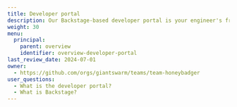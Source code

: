 ```yaml
---
title: Developer portal
description: Our Backstage-based developer portal is your engineer's front end to the platform. We provide our self-service user interface as plugins for Backstage, so engineers using your platform find all the information they need in the right place.
weight: 30
menu:
  principal:
    parent: overview
    identifier: overview-developer-portal
last_review_date: 2024-07-01
owner:
  - https://github.com/orgs/giantswarm/teams/team-honeybadger
user_questions:
  - What is the developer portal?
  - What is Backstage?
---
```


